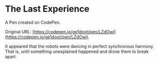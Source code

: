 # The Last Experience

A Pen created on CodePen.

Original URL: [https://codepen.io/ge1doot/pen/LZdOwj](https://codepen.io/ge1doot/pen/LZdOwj).

It appeared that the robots were dancing in perfect synchronous harmony. That is, until something unexplained happened and drove them to break apart.